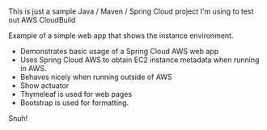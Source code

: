 # 
This is just a sample Java / Maven / Spring Cloud project I'm using to test out AWS CloudBuild    
    
Example of a simple web app that shows the instance environment.    
- Demonstrates basic usage of a Spring Cloud AWS web app   
- Uses Spring Cloud AWS to obtain EC2 instance metadata when running in AWS.   
- Behaves nicely when running outside of AWS    
- Show actuator   
- Thymeleaf is used for web pages      
- Bootstrap is used for formatting.    

Snuh! 
       
 
